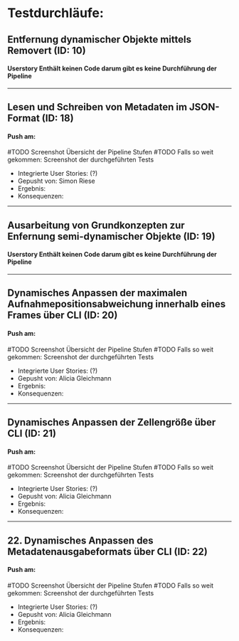 # Testdurchläufe:

## Entfernung dynamischer Objekte mittels Removert (ID: 10)
#### Userstory Enthält keinen Code darum gibt es keine Durchführung der Pipeline


---

## Lesen und Schreiben von Metadaten im JSON-Format (ID: 18)
#### Push am:
#TODO Screenshot Übersicht der Pipeline Stufen
#TODO Falls so weit gekommen: Screenshot der durchgeführten Tests
- Integrierte User Stories: (?)
- Gepusht von: Simon Riese
- Ergebnis:
- Konsequenzen:

---

## Ausarbeitung von Grundkonzepten zur Enfernung semi-dynamischer Objekte (ID: 19)
#### Userstory Enthält keinen Code darum gibt es keine Durchführung der Pipeline 

---

## Dynamisches Anpassen der maximalen Aufnahmepositionsabweichung innerhalb eines Frames über CLI (ID: 20)
#### Push am:
#TODO Screenshot Übersicht der Pipeline Stufen
#TODO Falls so weit gekommen: Screenshot der durchgeführten Tests
- Integrierte User Stories: (?)
- Gepusht von: Alicia Gleichmann
- Ergebnis:
- Konsequenzen:

---

## Dynamisches Anpassen der Zellengröße über CLI (ID: 21)
#### Push am:
#TODO Screenshot Übersicht der Pipeline Stufen
#TODO Falls so weit gekommen: Screenshot der durchgeführten Tests
- Integrierte User Stories: (?)
- Gepusht von: Alicia Gleichmann
- Ergebnis:
- Konsequenzen:

---

## 22. Dynamisches Anpassen des Metadatenausgabeformats über CLI (ID: 22)
#### Push am:
#TODO Screenshot Übersicht der Pipeline Stufen
#TODO Falls so weit gekommen: Screenshot der durchgeführten Tests
- Integrierte User Stories: (?)
- Gepusht von: Alicia Gleichmann
- Ergebnis:
- Konsequenzen:


